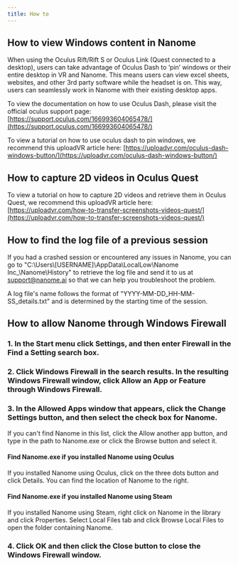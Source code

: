 ```yaml
---
title: How to
---
```


## How to view Windows content in Nanome

<vimg src="howto-page/OculusDash.gif" />

When using the Oculus Rift/Rift S or Oculus Link (Quest connected to a desktop), users can take advantage of Oculus Dash to ‘pin’ windows or their entire desktop in VR and Nanome. This means users can view excel sheets, websites, and other 3rd party software while the headset is on. This way, users can seamlessly work in Nanome with their existing desktop apps.

To view the documentation on how to use Oculus Dash, please visit the official oculus support page: [https://support.oculus.com/166993604065478/](https://support.oculus.com/166993604065478/)

To view a tutorial on how to use oculus dash to pin windows, we recommend this uploadVR article here: [https://uploadvr.com/oculus-dash-windows-button/](https://uploadvr.com/oculus-dash-windows-button/)

## How to capture 2D videos in Oculus Quest

To view a tutorial on how to capture 2D videos and retrieve them in Oculus Quest, we recommend this uploadVR article here: [https://uploadvr.com/how-to-transfer-screenshots-videos-quest/](https://uploadvr.com/how-to-transfer-screenshots-videos-quest/)

## How to find the log file of a previous session

<vimg src="howto-page/LogFile.png" />

If you had a crashed session or encountered any issues in Nanome, you can go to "C:\Users\\[USERNAME]\AppData\LocalLow\Nanome Inc\_\Nanome\History" to retrieve the log file and send it to us at support@nanome.ai so that we can help you troubleshoot the problem.

A log file's name follows the format of "YYYY-MM-DD_HH-MM-SS_details.txt" and is determined by the starting time of the session.

## How to allow Nanome through Windows Firewall

### 1. In the Start menu click Settings, and then enter Firewall in the Find a Setting search box.

### 2. Click Windows Firewall in the search results. In the resulting Windows Firewall window, click Allow an App or Feature through Windows Firewall.

<vimg src="howto-page/Firewall1.png" />

### 3. In the Allowed Apps window that appears, click the Change Settings button, and then select the check box for Nanome.

<vimg src="howto-page/Firewall2.png" />

If you can't find Nanome in this list, click the Allow another app button, and type in the path to Nanome.exe or click the Browse button and select it.
<vimg src="howto-page/Firewall3.png" />

#### Find Nanome.exe if you installed Nanome using Oculus

<vimg src="howto-page/Path_Oculus0.png" />
<vimg src="howto-page/Path_Oculus1.png" />
If you installed Nanome using Oculus, click on the three dots button and click Details. You can find the location of Nanome to the right.

#### Find Nanome.exe if you installed Nanome using Steam

<vimg src="howto-page/Path_Steam0.png" />
<vimg src="howto-page/Path_Steam1.png" />
If you installed Nanome using Steam, right click on Nanome in the library and click Properties. Select Local Files tab and click Browse Local Files to open the folder containing Nanome.

### 4. Click OK and then click the Close button to close the Windows Firewall window.

<!--
## How to load molecules or workspace



## How to save my molecules or workspace

## How to change the display of the molecule

## How to view a Density Map

## How to change the Density Map Configuration

## How to play a trajectory

## How to view docked results

## How to focus on a binding site

## How to build a small molecule

## How to build an animation via frame duplication

## How to measure distances

## How to rotate a bond with measurements

## How to do advanced selection

## How to mutate a residue

## How to align structures through the RMSD plugin

## How to hide the environment

## How to export an image or file

## How to request presenter

## How to change the audio settings

## How to change your name

## How to teleport

## How to build/modify a macro -->
